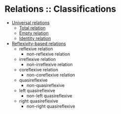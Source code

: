 # Relations :: Classifications

- [Universal relations](1-universal-relations.md)
  - [Total relation](1-universal-relations.md#total-relation)
  - [Empty relation](1-universal-relations.md#empty-relation)
  - [Identity relation](#identity-relation)
- [Reflexivity-based relations](./2-reflexivity.md)
  - reflexive relation
    - non-reflexive relation
  - irreflexive relation
    - non-irreflexive relation
  - coreflexive relation
    - non-coreflexive relation
  - quasireflexive
    - non-quasireflexive
  - left quasireflexive
    - non-left quasireflexive
  - right quasireflexive
    - non-right quasireflexive
